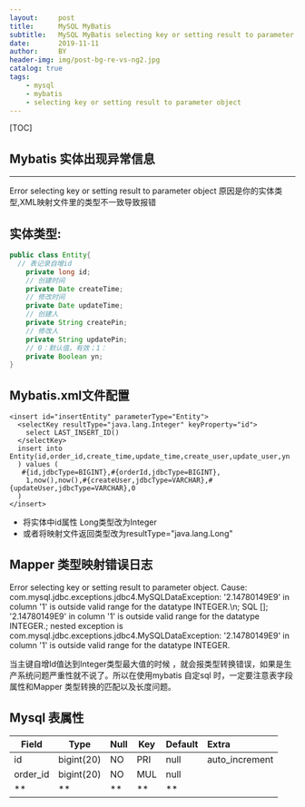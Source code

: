 ```yaml
---
layout:     post
title:      MySQL MyBatis 
subtitle:   MySQL MyBatis selecting key or setting result to parameter object
date:       2019-11-11
author:     BY
header-img: img/post-bg-re-vs-ng2.jpg
catalog: true
tags:
    - mysql
    - mybatis
    - selecting key or setting result to parameter object
---
```




[TOC]



## Mybatis 实体出现异常信息  

------

Error selecting key or setting result to parameter object
原因是你的实体类型,XML映射文件里的类型不一致导致报错

## 实体类型:

```java
public class Entity{
  // 表记录自增id
	private long id;
	// 创建时间
	private Date createTime;
	// 修改时间
	private Date updateTime;
	// 创建人
	private String createPin;
	// 修改人
	private String updatePin;
	// 0：默认值，有效；1：
	private Boolean yn;
}
```

## Mybatis.xml文件配置

```mysql
<insert id="insertEntity" parameterType="Entity">
  <selectKey resultType="java.lang.Integer" keyProperty="id">
    select LAST_INSERT_ID()
  </selectKey>
  insert into Entity(id,order_id,create_time,update_time,create_user,update_user,yn
  ) values (
   #{id,jdbcType=BIGINT},#{orderId,jdbcType=BIGINT},
    1,now(),now(),#{createUser,jdbcType=VARCHAR},#{updateUser,jdbcType=VARCHAR},0
  )
</insert>
```

* 将实体中id属性 Long类型改为Integer
* 或者将映射文件返回类型改为resultType="java.lang.Long"



## Mapper 类型映射错误日志

Error selecting key or setting result to parameter object. Cause: 
com.mysql.jdbc.exceptions.jdbc4.MySQLDataException: '2.14780149E9' in column '1' is outside valid range for the datatype INTEGER.\n; SQL []; '2.14780149E9' in column '1' is outside valid range for the datatype INTEGER.; nested exception is com.mysql.jdbc.exceptions.jdbc4.MySQLDataException: '2.14780149E9' in column '1' is outside valid range for the datatype INTEGER.

 当主键自增Id值达到Integer类型最大值的时候 ，就会报类型转换错误，如果是生产系统问题严重性就不说了。所以在使用mybatis 自定sql 时，一定要注意表字段属性和Mapper 类型转换的匹配以及长度问题。



## Mysql 表属性

| Field    | Type       | Null | Key  | Default | Extra          |
| -------- | ---------- | ---- | ---- | ------- | :------------- |
| id       | bigint(20) | NO   | PRI  | null    | auto_increment |
| order_id | bigint(20) | NO   | MUL  | null    |                |
| **       | **         | **   | **   | **      |                |